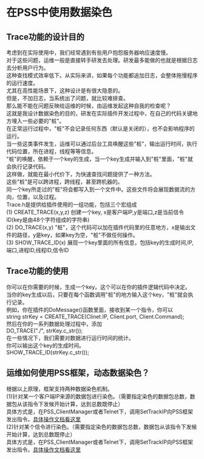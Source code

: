 # 在PSS中使用数据染色  

## Trace功能的设计目的  

考虑到在实际使用中，我们经常遇到有些用户抱怨服务器响应速度慢。  
对于这些问题，运维一般是直接转手研发去处理。研发最多能做的也就是根据日志去分析用户行为。  
这种查找模式效率低下。从实际来讲，如果每个功能都追加日志，会整体拖慢程序的运行速度。  
尤其在高性能场景下，这种设计是有很大隐患的。   
但是，不加日志，当系统出了问题，就比较难排查。   
那么能不能在问题反映给运维的时候，由运维发起这种自我的检查呢？  
这就是我设计数据染色的目的，研发在实际插件开发过程中，在自己的代码关键地方埋入一些必要的"桩"。  
在正常运行过程中，"桩"不会记录任何东西（默认是关闭的），也不会影响程序的运行。  
当一些这类事件发生，运维可以通过后台工具唤醒这些"桩"，输出运行时间，执行代码位置，所在进程，线程等等信息。  
"桩"的唤醒，依赖于一个key的生成，当一个key生成并输入到"桩"里面，"桩"就会执行记录代码。  
这样做，就能在最小代价下，为快速查找问题提供了一种方法。  
这些"桩"是可以跨进程，跨线程，甚至跨机器的。  
同一个key所走过的"桩"将会都写入到一个文件中。这些文件将会展现数据流的方向，位置，以及过程。  
Trace.h是提供给插件使用的一组功能，包括三个宏组成  
(1) CREATE_TRACE(x,y,z) 创建一个key, x是客户端IP,y是端口,z是当前信令ID(key是由48个字符组成的字符串)  
(2) DO_TRACE(x,y) "桩"，这个代码可以加在插件代码里的任意地方，x是输出文件的路径，y是key，如果key为空，"桩"不做任何操作。  
(3) SHOW_TRACE_ID(x) 展现一个key里面的所有信息，包括key的生成时间,IP,端口,进程ID,线程ID,信令ID  

## Trace功能的使用

你可以在你需要的时候，生成一个key。这个可以在你的插件逻辑代码中决定。  
当你的key生成以后，只要在每个函数调用"桩"的地方输入这个key，"桩"就会执行记录。  
例如，你在插件的DoMessage()函数里面，接收到某一个指令，你可以  
string strKey = CREATE_TRACE(Clinet.IP, Client.port, Client.Command);  
然后在你的一系列数据处理过程中，添加  
DO_TRACE("./", strKey.c_str());  
在一些情况下，我们需要对数据进行运行时间的统计。  
你可以输出这个key的生成时间。  
SHOW_TRACE_ID(strKey.c_str());  

## 运维如何使用PSS框架，动态数据染色？

根据以上原理，框架支持两种数据染色机制。  
(1)针对某一个客户端IP来源的数据包进行染色。（需要指定染色的数据包总数，数据包从该指令下发候开始计算，达到总数既停止）  
具体方式是，在PSS_ClientManager或者Telnet下，调用SetTrackIP向PSS框架发出指令。[具体操作文档看这里](command.md)  
(2)针对某个信令进行染色。（需要指定染色的数据包总数，数据包从该指令下发候开始计算，达到总数既停止）  
具体方式是，在PSS_ClientManager或者Telnet下，调用SetTrackIP向PSS框架发出指令。[具体操作文档看这里](command.md)  